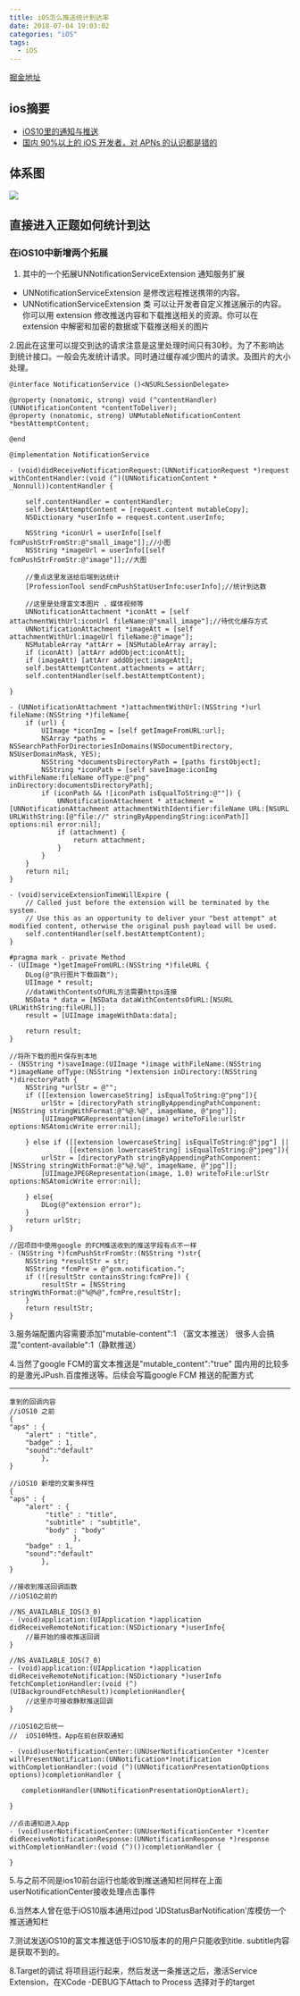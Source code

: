```yaml
---
title: iOS怎么推送统计到达率
date: 2018-07-04 19:03:02
categories: "iOS"
tags:
  - iOS
---
```


[掘金地址](https://juejin.im/post/5b3ca2d05188251afe7b66be)

## ios摘要
* [iOS10里的通知与推送](http://www.cocoachina.com/ios/20170126/18618.html)
* [国内 90%以上的 iOS 开发者，对 APNs 的认识都是错的](https://www.jianshu.com/p/ace1b422bad4)
## 体系图
![](https://zeqinjie.github.io/images/2018/iOS怎么推送统计到达率/1.png)


## 直接进入正题如何统计到达

###  在iOS10中新增两个拓展

1. 其中的一个拓展UNNotificationServiceExtension 通知服务扩展
* UNNotificationServiceExtension 是修改远程推送携带的内容。
* UNNotificationServiceExtension 类 可以让开发者自定义推送展示的内容。你可以用 extension 修改推送内容和下载推送相关的资源。你可以在extension 中解密和加密的数据或下载推送相关的图片

2.因此在这里可以提交到达的请求注意是这里处理时间只有30秒。为了不影响达到统计接口。一般会先发统计请求。同时通过缓存减少图片的请求。及图片的大小处理。

```objc
@interface NotificationService ()<NSURLSessionDelegate>

@property (nonatomic, strong) void (^contentHandler)(UNNotificationContent *contentToDeliver);
@property (nonatomic, strong) UNMutableNotificationContent *bestAttemptContent;

@end

@implementation NotificationService

- (void)didReceiveNotificationRequest:(UNNotificationRequest *)request withContentHandler:(void (^)(UNNotificationContent * _Nonnull))contentHandler {
    
    self.contentHandler = contentHandler;
    self.bestAttemptContent = [request.content mutableCopy];
    NSDictionary *userInfo = request.content.userInfo;
    
    NSString *iconUrl = userInfo[[self fcmPushStrFromStr:@"small_image"]];//小图
    NSString *imageUrl = userInfo[[self fcmPushStrFromStr:@"image"]];//大图
    
    //重点这里发送给后端到达统计
    [ProfessionTool sendFcmPushStatUserInfo:userInfo];//统计到达数
    
    //这里是处理富文本图片 ，媒体视频等
    UNNotificationAttachment *iconAtt = [self attachmentWithUrl:iconUrl fileName:@"small_image"];//待优化缓存方式
    UNNotificationAttachment *imageAtt = [self attachmentWithUrl:imageUrl fileName:@"image"];
    NSMutableArray *attArr = [NSMutableArray array];
    if (iconAtt) [attArr addObject:iconAtt];
    if (imageAtt) [attArr addObject:imageAtt];
    self.bestAttemptContent.attachments = attArr;
    self.contentHandler(self.bestAttemptContent);

}

- (UNNotificationAttachment *)attachmentWithUrl:(NSString *)url fileName:(NSString *)fileName{
    if (url) {
        UIImage *iconImg = [self getImageFromURL:url];
        NSArray *paths = NSSearchPathForDirectoriesInDomains(NSDocumentDirectory, NSUserDomainMask, YES);
        NSString *documentsDirectoryPath = [paths firstObject];
        NSString *iconPath = [self saveImage:iconImg withFileName:fileName ofType:@"png" inDirectory:documentsDirectoryPath];
        if (iconPath && ![iconPath isEqualToString:@""]) {
            UNNotificationAttachment * attachment = [UNNotificationAttachment attachmentWithIdentifier:fileName URL:[NSURL URLWithString:[@"file://" stringByAppendingString:iconPath]] options:nil error:nil];
            if (attachment) {
                return attachment;
            }
        }
    }
    return nil;
}

- (void)serviceExtensionTimeWillExpire {
    // Called just before the extension will be terminated by the system.
    // Use this as an opportunity to deliver your "best attempt" at modified content, otherwise the original push payload will be used.
    self.contentHandler(self.bestAttemptContent);
}

#pragma mark - private Method
- (UIImage *)getImageFromURL:(NSString *)fileURL {
    DLog(@"执行图片下载函数");
    UIImage * result;
    //dataWithContentsOfURL方法需要https连接
    NSData * data = [NSData dataWithContentsOfURL:[NSURL URLWithString:fileURL]];
    result = [UIImage imageWithData:data];
    
    return result;
}

//将所下载的图片保存到本地
- (NSString *)saveImage:(UIImage *)image withFileName:(NSString *)imageName ofType:(NSString *)extension inDirectory:(NSString *)directoryPath {
    NSString *urlStr = @"";
    if ([[extension lowercaseString] isEqualToString:@"png"]){
        urlStr = [directoryPath stringByAppendingPathComponent:[NSString stringWithFormat:@"%@.%@", imageName, @"png"]];
        [UIImagePNGRepresentation(image) writeToFile:urlStr options:NSAtomicWrite error:nil];
        
    } else if ([[extension lowercaseString] isEqualToString:@"jpg"] ||
               [[extension lowercaseString] isEqualToString:@"jpeg"]){
        urlStr = [directoryPath stringByAppendingPathComponent:[NSString stringWithFormat:@"%@.%@", imageName, @"jpg"]];
        [UIImageJPEGRepresentation(image, 1.0) writeToFile:urlStr options:NSAtomicWrite error:nil];
        
    } else{
        DLog(@"extension error");
    }
    return urlStr;
}

//因项目中使用google 的FCM推送收到的推送字段有点不一样
- (NSString *)fcmPushStrFromStr:(NSString *)str{
    NSString *resultStr = str;
    NSString *fcmPre = @"gcm.notification.";
    if (![resultStr containsString:fcmPre]) {
        resultStr = [NSString stringWithFormat:@"%@%@",fcmPre,resultStr];
    }
    return resultStr;
}
```
3.服务端配置内容需要添加"mutable-content":1 （富文本推送）
很多人会搞混"content-available":1（静默推送）

4.当然了google FCM的富文本推送是"mutable_content":"true"
国内用的比较多的是激光JPush.百度推送等。后续会写篇google FCM 推送的配置方式

---


```
拿到的回调内容
//iOS10 之前
{
"aps" : {
    "alert" : "title",
    "badge" : 1,
    "sound":"default"
        },
}

//iOS10 新增的文案多样性
{
"aps" : {
    "alert" : { 
         "title" : "title", 
         "subtitle" : "subtitle",         
         "body" : "body"
                },
    "badge" : 1,
    "sound":"default"
        },
}

```

```objc
//接收到推送回调函数
//iOS1O之前的 

//NS_AVAILABLE_IOS(3_0)
- (void)application:(UIApplication *)application didReceiveRemoteNotification:(NSDictionary *)userInfo{
    //最开始的接收推送回调
}

//NS_AVAILABLE_IOS(7_0)
- (void)application:(UIApplication *)application didReceiveRemoteNotification:(NSDictionary *)userInfo fetchCompletionHandler:(void (^)(UIBackgroundFetchResult))completionHandler{
    //这里亦可接收静默推送回调   
}

//iOS10之后统一 
//  iOS10特性。App在前台获取通知

- (void)userNotificationCenter:(UNUserNotificationCenter *)center willPresentNotification:(UNNotification*)notification withCompletionHandler:(void (^)(UNNotificationPresentationOptions options))completionHandler {

   completionHandler(UNNotificationPresentationOptionAlert);

}

//点击通知进入App
- (void)userNotificationCenter:(UNUserNotificationCenter *)center didReceiveNotificationResponse:(UNNotificationResponse *)response withCompletionHandler:(void (^)())completionHandler {
    
}

```

5.与之前不同是ios10前台运行也能收到推送通知栏同样在上面userNotificationCenter接收处理点击事件

6.当然本人曾在低于iOS10版本通用过pod 'JDStatusBarNotification'库模仿一个推送通知栏

7.测试发送iOS10的富文本推送低于iOS10版本的的用户只能收到title. subtitle内容是获取不到的。


8.Target的调试 将项目运行起来，然后发送一条推送之后，激活Service Extension，在XCode -DEBUG下Attach to Process 选择对于的target
